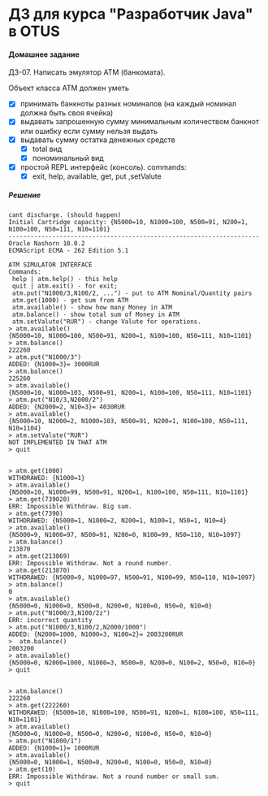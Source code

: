 ﻿# ДЗ для курса "Разработчик Java" в OTUS


#### Домашнее задание

ДЗ-07. Написать эмулятор АТМ (банкомата).

Объект класса АТМ должен уметь
- [x] принимать банкноты разных номиналов (на каждый номинал должна быть своя ячейка)
- [x] выдавать запрошенную сумму минимальным количеством банкнот или ошибку если сумму нельзя выдать
- [x] выдавать сумму остатка денежных средств 
  - [x] total вид
  - [x] пономинальный вид

- [x] простой REPL интерфейс (консоль). 
  commands:
  - [x] exit, help, available, get, put ,setValute

##### Решение

``` 
cant discharge. (should happen)
Initial Cartridge capacity: {N5000=10, N1000=100, N500=91, N200=1, N100=100, N50=111, N10=1101}
---------------------------------------------------------------------
Oracle Nashorn 10.0.2
ECMAScript ECMA - 262 Edition 5.1

ATM SIMULATOR INTERFACE
Commands:
 help | atm.help() - this help
 quit | atm.exit() - for exit;
 atm.put("N1000/3,N100/2, ...") - put to ATM Nominal/Quantity pairs
 atm.get(1000) - get sum from ATM
 atm.available() - show how many Money in ATM
 atm.balance() - show total sum of Money in ATM
 atm.setValute("RUR") - change Valute for operations.
> atm.available()
{N5000=10, N1000=100, N500=91, N200=1, N100=100, N50=111, N10=1101}
> atm.balance()
222260
> atm.put("N1000/3")
ADDED: {N1000=3}= 3000RUR
> atm.balance()
225260
> atm.available()
{N5000=10, N1000=103, N500=91, N200=1, N100=100, N50=111, N10=1101}
> atm.put("N10/3,N2000/2")
ADDED: {N2000=2, N10=3}= 4030RUR
> atm.available()
{N5000=10, N2000=2, N1000=103, N500=91, N200=1, N100=100, N50=111, N10=1104}
> atm.setValute("RUR")
NOT IMPLEMENTED IN THAT ATM
> quit 


> atm.get(1000)
WITHDRAWED: {N1000=1}
> atm.available()
{N5000=10, N1000=99, N500=91, N200=1, N100=100, N50=111, N10=1101}
> atm.get(739020)
ERR: Impossible Withdraw. Big sum.
> atm.get(7390)
WITHDRAWED: {N5000=1, N1000=2, N200=1, N100=1, N50=1, N10=4}
> atm.available()
{N5000=9, N1000=97, N500=91, N200=0, N100=99, N50=110, N10=1097}
> atm.balance()
213870
> atm.get(213869)
ERR: Impossible Withdraw. Not a round number.
> atm.get(213870)
WITHDRAWED: {N5000=9, N1000=97, N500=91, N100=99, N50=110, N10=1097}
> atm.balance()
0
> atm.available()
{N5000=0, N1000=0, N500=0, N200=0, N100=0, N50=0, N10=0}
> atm.put("N1000/3,N100/2z")
ERR: incorrect quantity
> atm.put("N1000/3,N100/2,N2000/1000")
ADDED: {N2000=1000, N1000=3, N100=2}= 2003200RUR
>  atm.balance()
2003200
> atm.available()
{N5000=0, N2000=1000, N1000=3, N500=0, N200=0, N100=2, N50=0, N10=0}
> quit 


> atm.balance()
222260
> atm.get(222260)
WITHDRAWED: {N5000=10, N1000=100, N500=91, N200=1, N100=100, N50=111, N10=1101}
> atm.available()
{N5000=0, N1000=0, N500=0, N200=0, N100=0, N50=0, N10=0}
> atm.put("N1000/1")
ADDED: {N1000=1}= 1000RUR
> atm.available()
{N5000=0, N1000=1, N500=0, N200=0, N100=0, N50=0, N10=0}
> atm.get(10)
ERR: Impossible Withdraw. Not a round number or small sum.
> quit
```